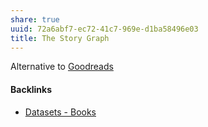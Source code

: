 ```yaml
---
share: true
uuid: 72a6abf7-ec72-41c7-969e-d1ba58496e03
title: The Story Graph
---
```

Alternative to [Goodreads](/24837821-abf9-4a79-8e11-f39d399b4a59)

#### Backlinks

* [Datasets - Books](/a1498ef7-79af-4358-8a69-c2e546a1222f)
